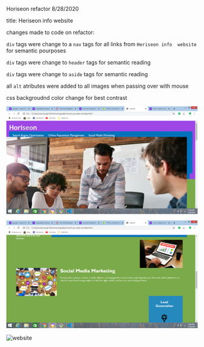 Horiseon refactor   8/28/2020

 title: Heriseon info website

changes made to code on refactor:


 `div` tags were change to a `nav` tags for all links from `Heriseon info  website` for semantic pourposes

`div` tags were change to `header` tags for semantic reading

`div` tags were change to `aside` tags for semantic reading

all `alt` atributes were added to all images when passing over with mouse

css backgroudnd color change for best contrast

![screenshot](./assets/images/Screenshot.png)

![screenshot](./assets/images/screenshot44.png)

![website]("https://wwww.github.com/")